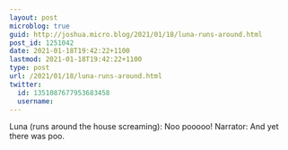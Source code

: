 ```yaml
---
layout: post
microblog: true
guid: http://joshua.micro.blog/2021/01/18/luna-runs-around.html
post_id: 1251042
date: 2021-01-18T19:42:22+1100
lastmod: 2021-01-18T19:42:22+1100
type: post
url: /2021/01/18/luna-runs-around.html
twitter:
  id: 1351087677953683458
  username: 
---
```

Luna (runs around the house screaming): Noo pooooo!
Narrator: And yet there was poo.

